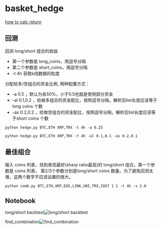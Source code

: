 # basket_hedge

[how to calc return](https://romanorac.github.io/cryptocurrency/analysis/2017/12/29/cryptocurrency-analysis-with-python-part3.html )


## 回测

回测 long/short 组合的收益

* 第一个参数是 long_coins，用逗号分隔
* 第二个参数是 short_coins，用逗号分隔
* -t 4h 获取k线数据的粒度

分配给多/空组合的资金比例, 两种配置方式：
* -a 0.5 ，默认为各50%，小于0.5也就是使用部分资金
* -al 0.1,0.2 ，给做多组合的资金配比，按照逗号分隔，解析后list长度应该等于long coins 个数
* -as 0.2,0.2 ，给做空组合的资金配比，按照逗号分隔，解析后list长度应该等于short coins 个数


```python hedge.py BTC,ETH XRP,TRX -t 4h -a 0.25```


```python hedge.py BTC,ETH XRP,TRX -t 4h -al 0.1,0.1 -as 0.2,0.1```


## 最佳组合

输入 coins 列表，找到表现最好(sharp ratio最高)的 long/short 组合。第一个参数是 coins 列表， 第2/3个参数分别是long/short coins 数量。为了避免回测太慢，这两个数字不应该设置的很大。 


```python comb.py BTC,ETH,XRP,EOS,LINK,UNI,TRX,IOST 1 1 -t 4h -s 2.0 ```

<h2>Notebook</h2>

long/short backtest![long/short backtest](https://user-images.githubusercontent.com/5565266/126291402-b9bd2ec3-89db-4ff0-a93d-0fc956528fa1.png)

find_combination![find_combination](https://user-images.githubusercontent.com/5565266/126302906-a3558823-c016-473e-9841-76b6ec5af436.png)




